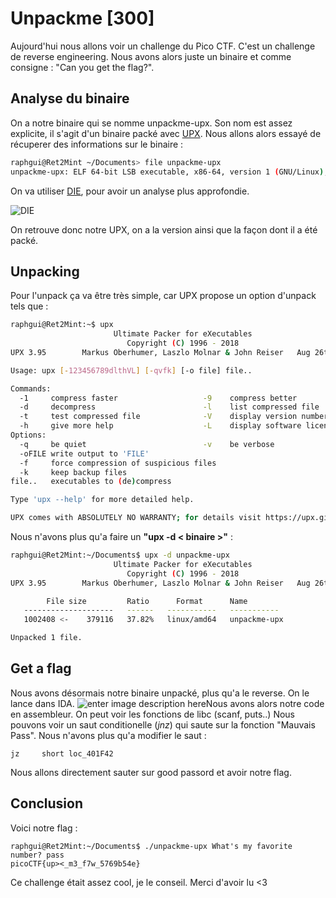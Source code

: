 # Unpackme [300] 

Aujourd'hui nous allons voir un challenge du Pico CTF. C'est un challenge
de reverse engineering. Nous avons alors juste un binaire et comme consigne  : "Can you get the flag?".

## Analyse du binaire

On a notre binaire qui se nomme unpackme-upx. Son nom est assez explicite, il s'agit d'un binaire packé avec [UPX](https://upx.github.io/).
Nous allons alors essayé de récuperer des informations sur le binaire :
```bash
raphgui@Ret2Mint ~/Documents> file unpackme-upx 
unpackme-upx: ELF 64-bit LSB executable, x86-64, version 1 (GNU/Linux), statically linked, no section header
```
On va utiliser [DIE](https://github.com/horsicq/Detect-It-Easy), pour avoir un analyse plus approfondie.
  
![DIE](https://i.ibb.co/qCf2Sfh/upx-die.png)

On retrouve donc notre UPX, on a la version ainsi que la façon dont il a été packé.

## Unpacking

Pour l'unpack ça va être très simple, car UPX propose un option d'unpack tels que :

```bash
raphgui@Ret2Mint:~$ upx
                       Ultimate Packer for eXecutables
                          Copyright (C) 1996 - 2018
UPX 3.95        Markus Oberhumer, Laszlo Molnar & John Reiser   Aug 26th 2018

Usage: upx [-123456789dlthVL] [-qvfk] [-o file] file..

Commands:
  -1     compress faster                   -9    compress better
  -d     decompress                        -l    list compressed file
  -t     test compressed file              -V    display version number
  -h     give more help                    -L    display software license
Options:
  -q     be quiet                          -v    be verbose
  -oFILE write output to 'FILE'
  -f     force compression of suspicious files
  -k     keep backup files
file..   executables to (de)compress

Type 'upx --help' for more detailed help.

UPX comes with ABSOLUTELY NO WARRANTY; for details visit https://upx.github.io
```

Nous n'avons plus qu'a faire un **"upx -d < binaire >"** :

```bash
raphgui@Ret2Mint:~/Documents$ upx -d unpackme-upx 
                       Ultimate Packer for eXecutables
                          Copyright (C) 1996 - 2018
UPX 3.95        Markus Oberhumer, Laszlo Molnar & John Reiser   Aug 26th 2018

        File size         Ratio      Format      Name
   --------------------   ------   -----------   -----------
   1002408 <-    379116   37.82%   linux/amd64   unpackme-upx

Unpacked 1 file.
```

##  Get a flag 
Nous avons désormais notre binaire unpacké, plus qu'a le reverse. On le lance dans IDA.
	![enter image description here](https://i.ibb.co/hYjfGvx/ida-unpack.png)Nous avons alors notre code en assembleur. On peut voir les fonctions de libc (scanf, puts..)
Nous pouvons voir un saut conditionelle (*jnz*) qui saute sur la fonction "Mauvais Pass".
Nous n'avons plus qu'a modifier le saut :

```assembly
jz     short loc_401F42
```
Nous allons directement sauter sur good passord et avoir notre flag.

## Conclusion 

Voici notre flag :
 

    raphgui@Ret2Mint:~/Documents$ ./unpackme-upx What's my favorite number? pass
    picoCTF{up><_m3_f7w_5769b54e}
Ce challenge était assez cool, je le conseil.
Merci d'avoir lu <3
